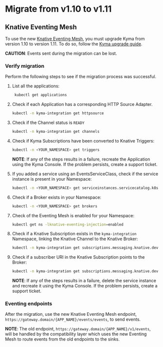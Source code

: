 # Migrate from v1.10 to v1.11

## Knative Eventing Mesh 

To use the new [Knative Eventing Mesh](https://kyma-project.io/docs/master/components/knative-eventing-mesh/#overview-overview), you must upgrade Kyma from version 1.10 to version 1.11. To do so, follow the [Kyma upgrade guide](https://kyma-project.io/docs/#installation-upgrade-kyma). 

**CAUTION**: Events sent during the migration can be lost.
    
### Verify migration

Perform the following steps to see if the migration process was successful.

1. List all the applications:

    ```bash
     kubectl get applications 
    ```  
2. Check if each Application has a corresponding HTTP Source Adapter. 

    ```bash
    kubectl -n kyma-integration get httpsource
    ```
3. Check if the Channel status is `READY`
    ```bash
    kubectl -n kyma-integration get channels
   ```
4. Check if Kyma Subscriptions have been converted to Knative Triggers:

    ```bash
    kubectl -n <YOUR_NAMESPACE> get triggers 
    ``` 
    **NOTE**: If any of the steps results in a failure, recreate the Application using the Kyma Console. If the           problem persists, create a support ticket.

5. If you added a service using an EventsServiceClass, check if the service instance is present in your Namespace:
    
    ```bash
    kubectl -n <YOUR_NAMESPACE> get serviceinstances.servicecatalog.k8s.io 
    ```
  
6. Check if a Broker exists in your Namespace:
    
    ```bash
    kubectl -n <YOUR_NAMESPACE> get brokers
    ```
7. Check of the Eventing Mesh is enabled for your Namespace:
    ```bash
    kubectl get ns -lknative-eventing-injection=enabled
    ```
    
8. Check if a Knative Subscription exists in the `kyma-integration` Namespace, linking the Knative Channel to the Knative        Broker: 

    ```bash
    kubectl -n kyma-integration get subscriptions.messaging.knative.dev 
    ```
9. Check if a subscriber URI in the Knative Subscription points to the Broker:

    ```bash
    kubectl -n kyma-integration get subscriptions.messaging.knative.dev -o jsonpath='{ .items[*].spec.subscriber.uri }' -lapplication-name 
    ```
    **NOTE**: If any of the steps results in a failure, delete the service instance and recreate it using the Kyma  Console. If the problem persists, create a support ticket.
    
### Eventing endpoints

After the migration, use the new Knative Eventing Mesh endpoint, `https://gateway.domain/{APP_NAME}/events/events`, to send events.

**NOTE**: The old endpoint, `https://gateway.domain/{APP_NAME}/v1/events`, will be handled by the compatibility layer which uses the new Eventing Mesh to route events from the old endpoints to the sinks.

